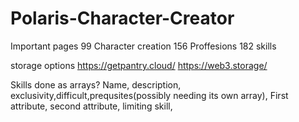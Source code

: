 # Polaris-Character-Creator

Important pages
99 Character creation
156 Proffesions
182 skills


storage options
https://getpantry.cloud/
https://web3.storage/

Skills done as arrays?
Name, description, exclusivity,difficult,prequsites(possibly needing its own array), First attribute, second attribute, limiting skill,